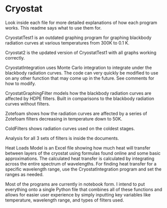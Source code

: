 # Cryostat

Look inside each file for more detailed explanations of how each program works. This readme says what to use them for.

CryostatTest1 is an outdated graphing program for graphing blackbody radiation curves at various temperatures from 300K to 0.1 K.

Cryostat2 is the updated version of CryostatTest1 with all graphs working correctly.

CryostatIntegration uses Monte Carlo integration to integrate under the blackbody radiation curves. The code can very quickly be modified to use on any other function that may come up in the future. See comments for how to modify.

CryostatGraphingFilter models how the blackbody radiation curves are affected by HDPE filters. Built in comparisons to the blackbody radiation curves without filters.

Zotefoam shows how the radiation curves are affected by a series of Zotefoam filters decreasing in temperature down to 50K.

ColdFilters shows radiation curves used on the coldest stages. 

Analysis for all 3 sets of filters is inside the documents.

Heat Loads Model is an Excel file showing how much heat will transfer between layers of the cryostat using formulas found online and some basic approximations. The calculated heat transfer is calculated by integrating across the entire spectrum of wavelengths. For finding heat transfer for a specific wavelength range, use the CryostatIntegration program and set the ranges as needed.

Most of the programs are currently in notebook form. I intend to put everything onto a single Python file that combines all of these functions and allows for easier user experience by simply inputting key variables like temperature, wavelength range, and types of filters used.

